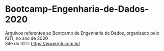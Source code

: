 # Bootcamp-Engenharia-de-Dados-2020
Arquivos referentes ao Bootcamp de Engenharia de Dados, organizado pelo IGTI, no ano de 2020<br>
Site do IGTI: https://www.igti.com.br/
